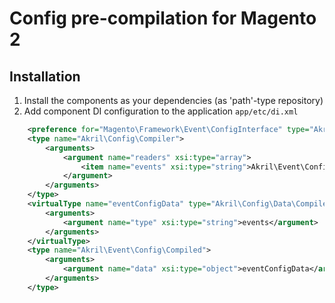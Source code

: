 # Config pre-compilation for Magento 2

## Installation

1. Install the components as your dependencies (as 'path'-type repository)
2. Add component DI configuration to the application `app/etc/di.xml` 
```xml
    <preference for="Magento\Framework\Event\ConfigInterface" type="Akril\Event\Config\Compiled" />
    <type name="Akril\Config\Compiler">
        <arguments>
            <argument name="readers" xsi:type="array">
                <item name="events" xsi:type="string">Akril\Event\Config\Reader</item>
            </argument>
        </arguments>
    </type>
    <virtualType name="eventConfigData" type="Akril\Config\Data\Compiled">
        <arguments>
            <argument name="type" xsi:type="string">events</argument>
        </arguments>
    </virtualType>
    <type name="Akril\Event\Config\Compiled">
        <arguments>
            <argument name="data" xsi:type="object">eventConfigData</argument>
        </arguments>
    </type>
```

